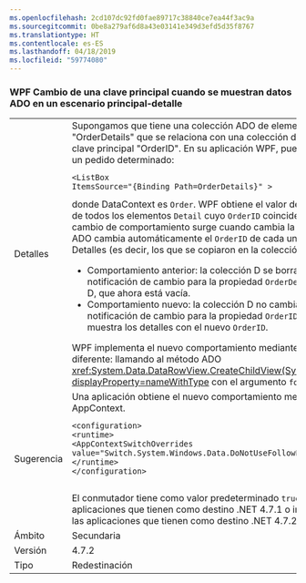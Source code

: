 ```yaml
---
ms.openlocfilehash: 2cd107dc92fd0fae89717c38840ce7ea44f3ac9a
ms.sourcegitcommit: 0be8a279af6d8a43e03141e349d3efd5d35f8767
ms.translationtype: HT
ms.contentlocale: es-ES
ms.lasthandoff: 04/18/2019
ms.locfileid: "59774080"
---
```

### <a name="wpf-changing-a-primary-key-when-displaying-ado-data-in-a-masterdetail-scenario"></a>WPF Cambio de una clave principal cuando se muestran datos ADO en un escenario principal-detalle

|   |   |
|---|---|
|Detalles|Supongamos que tiene una colección ADO de elementos del tipo <code>Order</code>, con una relación llamada &quot;OrderDetails&quot; que se relaciona con una colección de elementos del tipo <code>Detail</code> a través de la clave principal &quot;OrderID&quot;. En su aplicación WPF, puede enlazar un control de lista a los detalles de un pedido determinado:<pre><code class="lang-xml">&lt;ListBox ItemsSource=&quot;{Binding Path=OrderDetails}&quot; &gt;&#13;&#10;</code></pre>donde DataContext es <code>Order</code>. WPF obtiene el valor de la propiedad <code>OrderDetails</code>, una colección D de todos los elementos <code>Detail</code> cuyo <code>OrderID</code> coincide con el <code>OrderID</code> del elemento principal. El cambio de comportamiento surge cuando cambia la clave principal <code>OrderID</code> del elemento principal. ADO cambia automáticamente el <code>OrderID</code> de cada uno de los registros afectados en la colección Detalles (es decir, los que se copiaron en la colección D).  Pero, ¿qué ocurre con D?<ul><li>Comportamiento anterior:   la colección D se borra.   El elemento principal <em>no</em> genera una notificación de cambio para la propiedad <code>OrderDetails</code>.  Listbox continúa usando la colección D, que ahora está vacía.</li><li>Comportamiento nuevo:  la colección D no cambia.   Cada uno de sus elementos genera una notificación de cambio para la propiedad <code>OrderID</code>.  ListBox continúa usando la colección D, y muestra los detalles con el nuevo <code>OrderID</code>.</li></ul>WPF implementa el nuevo comportamiento mediante la creación de la colección D de una manera diferente: llamando al método ADO <xref:System.Data.DataRowView.CreateChildView(System.Data.DataRelation,System.Boolean)?displayProperty=nameWithType> con el argumento <code>followParent</code> establecido en <code>true</code>.|
|Sugerencia|Una aplicación obtiene el nuevo comportamiento mediante el siguiente modificador de AppContext.<pre><code class="lang-xml">&lt;configuration&gt;&#13;&#10;&lt;runtime&gt;&#13;&#10;&lt;AppContextSwitchOverrides value=&quot;Switch.System.Windows.Data.DoNotUseFollowParentWhenBindingToADODataRelation=false&quot;/&gt;&#13;&#10;&lt;/runtime&gt;&#13;&#10;&lt;/configuration&gt;&#13;&#10;&#13;&#10;</code></pre>El conmutador tiene como valor predeterminado <code>true</code> (comportamiento anterior) para las aplicaciones que tienen como destino .NET 4.7.1 o inferior, y <code>false</code> (nuevo comportamiento) para las aplicaciones que tienen como destino .NET 4.7.2 o posterior.|
|Ámbito|Secundaria|
|Versión|4.7.2|
|Tipo|Redestinación|
